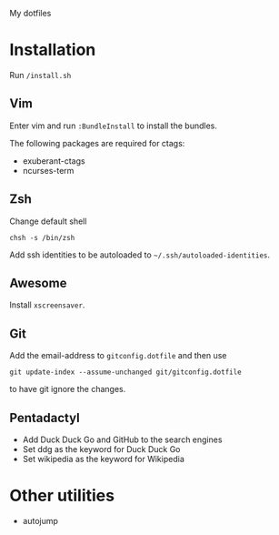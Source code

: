 My dotfiles

# Installation

Run `/install.sh`

## Vim

Enter vim and run `:BundleInstall` to install the bundles.

The following packages are required for ctags:
* exuberant-ctags
* ncurses-term

## Zsh

Change default shell

    chsh -s /bin/zsh

Add ssh identities to be autoloaded to `~/.ssh/autoloaded-identities`.

## Awesome

Install `xscreensaver`.

## Git

Add the email-address to `gitconfig.dotfile` and then use

    git update-index --assume-unchanged git/gitconfig.dotfile

to have git ignore the changes.

## Pentadactyl

* Add Duck Duck Go and GitHub to the search engines
* Set ddg as the keyword for Duck Duck Go
* Set wikipedia as the keyword for Wikipedia

# Other utilities

* autojump
